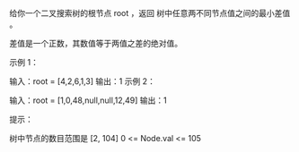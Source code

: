 给你一个二叉搜索树的根节点 root ，返回 树中任意两不同节点值之间的最小差值 。

差值是一个正数，其数值等于两值之差的绝对值。

示例 1：

输入：root = [4,2,6,1,3]
输出：1
示例 2：

输入：root = [1,0,48,null,null,12,49]
输出：1

提示：

树中节点的数目范围是 [2, 104]
0 <= Node.val <= 105
